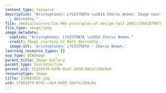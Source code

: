 ```yaml
---
content_type: resource
description: "Aristophanes: LYSISTRATA \u2014 Chorus Women. Image courtesy of Matt\
  \ Abernathy."
file: /media/courses/21m-603-principles-of-design-fall-2005/1f8818f90781c4b4bb052bb7ec2b9c0a_21m603015.jpg
file_type: image/jpeg
image_metadata:
  caption: "Aristophanes: LYSISTRATA \u2014 Chorus Women."
  credit: Image courtesy of Matt Abernathy.
  image-alt: 'Aristophanes: LYSISTRATA - Chorus Women.'
learning_resource_types: []
ocw_type: OCWImage
parent_title: Image Gallery
parent_type: CourseSection
parent_uid: 51233470-b9fb-0ce2-2e58-d82a7c19c0e9
resourcetype: Image
title: 21m603015.jpg
uid: 1f8818f9-0781-c4b4-bb05-2bb7ec2b9c0a
---
```

